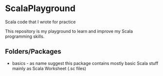 # ScalaPlayground
Scala code that I wrote for practice

This repository is my playground to learn and improve my Scala programming skills.

## Folders/Packages
* basics - as name suggest this package contains mostly basic Scala stuff mainly as Scala Worksheet (.sc files)

